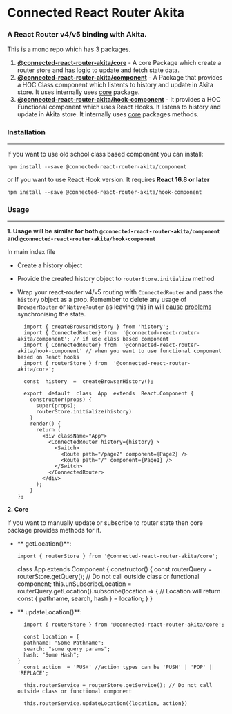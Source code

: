 # Connected React Router Akita

### A React Router v4/v5 binding with Akita.

This is a mono repo which has 3 packages.

1. [**@connected-react-router-akita/core**](https://github.com/nitor-infotech-oss/connected-react-router-akita/tree/master/packages/core) - A core Package which create a router store and has logic to update and fetch state data.
2. [**@connected-react-router-akita/component**](https://github.com/nitor-infotech-oss/connected-react-router-akita/tree/master/packages/component) -  A Package that provides a HOC Class component which listents to history and update in Akita store. It uses internally uses [core](https://github.com/nitor-infotech-oss/connected-react-router-akita/tree/master/packages/core) package.
3. [**@connected-react-router-akita/hook-component**](https://github.com/nitor-infotech-oss/connected-react-router-akita/tree/master/packages/hook-component) - It provides a HOC Functional component which uses React Hooks. It listens to history and update in Akita store. It  internally uses [core](https://github.com/nitor-infotech-oss/connected-react-router-akita/tree/master/packages/core) packages methods.

### Installation

_____
If you want to use old school class based component you can install:

    npm install --save @connected-react-router-akita/component

  or
  If you want to use React Hook version. It requires **React 16.8 or later**
  
    npm install --save @connected-react-router-akita/hook-component

### Usage

_____

**1. Usage will be similar for both `@connected-react-router-akita/component` and `@connected-react-router-akita/hook-component`**

In main index file

- Create a history object
- Provide the created history object to `routerStore.initialize` method
- Wrap your react-router v4/v5 routing with  `ConnectedRouter`  and pass the  `history`  object as a prop. Remember to delete any usage of  `BrowserRouter`  or  `NativeRouter`  as leaving this in will  [cause](https://github.com/supasate/connected-react-router/issues/230#issuecomment-461628073)  [problems](https://github.com/supasate/connected-react-router/issues/230#issuecomment-476164384)  synchronising the state.

		import { createBrowserHistory } from 'history';
		import { ConnectedRouter} from  '@connected-react-router-akita/component'; // if use class based component
		import { ConnectedRouter} from  '@connected-react-router-akita/hook-component' // when you want to use functional component based on React hooks
		import { routerStore } from  '@connected-react-router-akita/core';

		const  history  =  createBrowserHistory();

		export  default  class  App  extends  React.Component {
		  constructor(props) {
			super(props);
			routerStore.initialize(history)
		  }
		  render() {
			return (
			  <div className="App">
				<ConnectedRouter history={history} >
				  <Switch>
					<Route path="/page2" component={Page2} />
					<Route path="/" component={Page1} />
				  </Switch>
				</ConnectedRouter>
			  </div>
			);
		  }
	  };  
**2. Core**

  If you want to manually update or subscribe to router state then core package provides methods for it.

  - ** getLocation()**:

    	import { routerStore } from '@connected-react-router-akita/core';
   	 class App extends Component {
    		constructor() {
    			const routerQuery = routerStore.getQuery(); // Do not call outside class or functional component;
    			this.unSubscribeLocation = routerQuery.getLocation().subscribe(location => {
    			// Location will return
    			const { pathname, search, hash } = location;
    		}
    	}

- ** updateLocation()**:

    	import { routerStore } from '@connected-react-router-akita/core';
    	
		const location = {
        pathname: "Some Pathname";
        search: "some query params";
        hash: "Some Hash";
  	  }
	  	const action  = 'PUSH' //action types can be 'PUSH' | 'POP' | 'REPLACE';
    
    	this.routerService = routerStore.getService(); // Do not call outside class or functional component
    
    	this.routerService.updateLocation({location, action})
